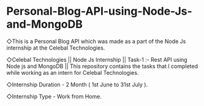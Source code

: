 # Personal-Blog-API-using-Node-Js-and-MongoDB
◇This is a Personal Blog API which was made as a part of the Node Js internship at the Celebal Technologies.

◇Celebal Technologies || Node Js Internship || Task-1 :- Rest API using Node js and MongoDB || This repository contains the tasks that I completed while working as an intern for Celebal Technologies.

◇Internship Duration - 2 Month ( 1st June to 31st July ). 

◇Internship Type - Work from Home.
